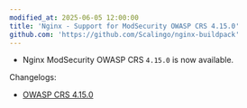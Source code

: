 ```yaml
---
modified_at: 2025-06-05 12:00:00
title: 'Nginx - Support for ModSecurity OWASP CRS 4.15.0'
github.com: 'https://github.com/Scalingo/nginx-buildpack'
---
```


- Nginx ModSecurity OWASP CRS `4.15.0` is now available.

Changelogs:
- [OWASP CRS 4.15.0](https://github.com/coreruleset/coreruleset/releases/tag/v4.15.0)
